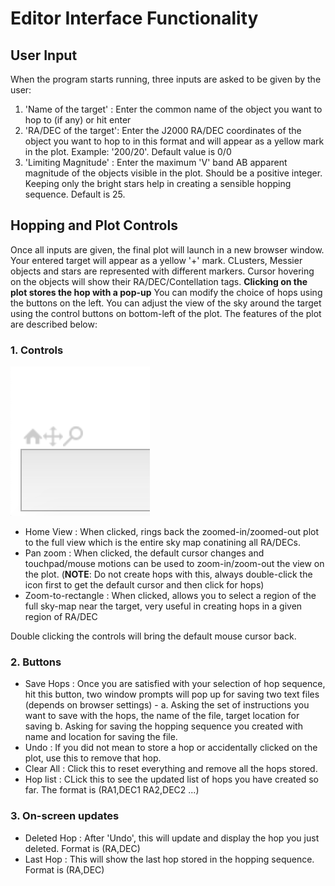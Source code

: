 # Editor Interface Functionality

## User Input 

When the program starts running, three inputs are asked to be given by the user:
1. 'Name of the target' : Enter the common name of the object you want to hop to (if any) or hit enter 
2. 'RA/DEC of the target': Enter the J2000 RA/DEC coordinates of the object you want to hop to in this format and will appear as a yellow mark in the plot. Example: '200/20'. Default value is 0/0
3. 'Limiting Magnitude' : Enter the maximum 'V' band AB apparent magnitude of the objects visible in the plot. Should be a positive integer. Keeping only the bright stars help in creating a sensible hopping sequence. Default is 25.

## Hopping and Plot Controls

Once all inputs are given, the final plot will launch in a new browser window. Your entered target will appear as a yellow '+' mark. CLusters, Messier objects and stars are represented with different markers. Cursor hovering on the objects will show their RA/DEC/Contellation tags. **Clicking on the plot stores the hop with a pop-up** You can modify the choice of hops using the buttons on the left. You can adjust the view of the sky around the target using the control buttons on bottom-left of the plot.
The features of the plot are described below:

### 1. Controls

![controls_image](controls.png)

* Home View : When clicked, rings back the zoomed-in/zoomed-out plot to the full view which is the entire sky map conatining all RA/DECs. 
* Pan zoom : When clicked, the default cursor changes and touchpad/mouse motions can be used to zoom-in/zoom-out the view on the plot. (**NOTE**: Do not create hops with this, always double-click the icon first to get the default cursor and then click for hops) 
* Zoom-to-rectangle : When clicked, allows you to select a region of the full sky-map near the target, very useful in creating hops in a given region of RA/DEC

Double clicking the controls will bring the default mouse cursor back.

### 2. Buttons
* Save Hops : Once you are satisfied with your selection of hop sequence, hit this button, two window prompts will pop up for saving two text files (depends on browser settings) - a. Asking the set of instructions you want to save with the hops, the name of the file, target location for saving  b. Asking for saving the hopping sequence you created with name and location for saving the file.
* Undo : If you did not mean to store a hop or accidentally clicked on the plot, use this to remove that hop.
* Clear All : Click this to reset everything and remove all the hops stored. 
* Hop list : CLick this to see the updated list of hops you have created so far. The format is (RA1,DEC1 RA2,DEC2 ...)

### 3. On-screen updates
* Deleted Hop : After 'Undo', this will update and display the hop you just deleted. Format is (RA,DEC)
* Last Hop : This will show the last hop stored in the hopping sequence. Format is (RA,DEC)



